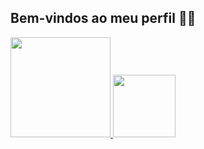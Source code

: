## Bem-vindos ao meu perfil 🤙🏿
<div>
  <a href="https://github.com/isnegs"/>
  <img height="160em" src="https://github-readme-stats.vercel.app/api?username=isnegs&show_icons=true&theme=nord&include_all_commits=true&count_private=true"/>
  <img height="100em" src="https://github-readme-stats.vercel.app/api/top-langs/?username=isnegs&layout=compact&langs_count=7&theme=nord"/>
</div>
